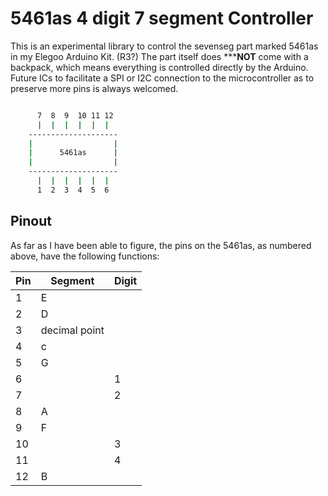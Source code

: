 # 5461as 4 digit 7 segment Controller

This is an experimental library to control the sevenseg part marked 5461as in my Elegoo Arduino Kit. (R3?) The part itself does *****NOT** come with a backpack, which means everything is controlled directly by the Arduino. Future ICs to facilitate a SPI or I2C connection to the microcontroller as to preserve more pins is always welcomed.

```bash

      7  8  9  10 11 12
      |  |  |  |  |  | 
    --------------------
    |                  |
    |      5461as      |
    |                  |
    --------------------
      |  |  |  |  |  |
      1  2  3  4  5  6

```

## Pinout
As far as I have been able to figure, the pins on the 5461as, as numbered above, have the following functions:

| Pin           | Segment     | Digit   |           
| ------------- |-------------|----------|
| 1      | E | | 
| 2      | D  | |
| 3      | decimal point | |
| 4      | c | |
| 5      | G | |
| 6      | | 1 |
| 7      | | 2 |
| 8      | A | |
| 9      | F | |
| 10     | | 3 |
| 11     | | 4 |
| 12     | B | |
